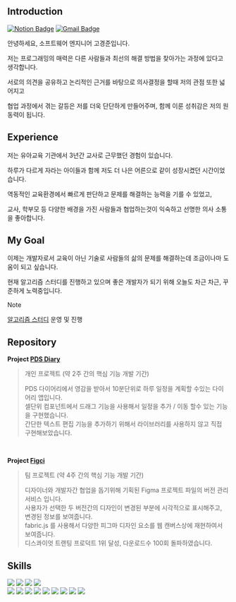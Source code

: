 

## Introduction

[![Notion Badge](https://img.shields.io/badge/Notion-FFC733?style=for-the-badge&logo=Notion&logoColor=black&link=https://zzinlee.notion.site/zzinLee-a2ea10dea2524c739b322993f56cde7d?pvs=4)](https://zzinlee.notion.site/zzinLee-a2ea10dea2524c739b322993f56cde7d?pvs=4)
[![Gmail Badge](https://img.shields.io/badge/Gmail-33A852?style=for-the-badge&logo=Gmail&link=mailto:sujin951017@gmail.com)](mailto:sujin951017@gmail.com)


안녕하세요, 소프트웨어 엔지니어 고경준입니다. <br>

저는 프로그래밍의 매력은 다른 사람들과 최선의 해결 방법을 찾아가는 과정에 있다고 생각합니다.<br>

서로의 의견을 공유하고 논리적인 근거를 바탕으로 의사결정을 할때 저의 관점 또한 넓어지고<br>

협업 과정에서 겪는 갈등은 저를 더욱 단단하게 만들어주며, 함께 이룬 성취감은 저의 원동력이 됩니다. <br>


## Experience

저는 유아교육 기관에서 3년간 교사로 근무했던 경험이 있습니다. <br>

하루가 다르게 자라는 아이들과 함께 저도 더 나은 어른으로 같이 성장시켰던 시간이었습니다. <br>

역동적인 교육환경에서 빠르게 판단하고 문제를 해결하는 능력을 기를 수 있었고, <br>

교사, 학부모 등 다양한 배경을 가진 사람들과 협업하는것이 익숙하고 선명한 의사 소통을 좋아합니다. <br>

## My Goal

이제는 개발자로서 교육이 아닌 기술로 사람들의 삶의 문제를 해결하는데 조금이나마 도움이 되고 싶습니다. <br>

현재 알고리즘 스터디를 진행하고 있으며 좋은 개발자가 되기 위해 오늘도 차근 차근, 꾸준하게 노력중입니다. <br>

> [!NOTE]
> [알고리즘 스터디](https://github.com/geezer-algo-study/geezer-algo-study) 운영 및 진행

## Repository

**Project [PDS Diary](https://github.com/Personal-Daily-Scheduler/)**

> 개인 프로젝트 (약 2주 간의 핵심 기능 개발 기간)<br>
>
> PDS 다이어리에서 영감을 받아서 10분단위로 하루 일정을 계획할 수있는 다이어리 앱입니다. <br>
> 셀단위 컴포넌트에서 드래그 기능을 사용해서 일정을 추가 / 이동 할수 있는 기능을 구현했습니다.<br>
> 간단한 텍스트 편집 기능을 추가하기 위해서 라이브러리를 사용하지 않고 직접 구현해보았습니다.<br>
>

<br>

**Project [Figci](https://github.com/Figci/Figci-Client)**

> 팀 프로젝트 (약 4주 간의 핵심 기능 개발 기간) <br>
>
> 디자이너와 개발자간 협업을 돕기위해 기획된 Figma 프로젝트 파일의 버전 관리 서비스 입니다. <br>
> 사용자가 선택한 두 버전간의 디자인이 변경된 부분에 시각적으로 표시해주고, 변경된 정보를 보여줍니다.<br>
> fabric.js 를 사용해서 다양한 피그마 디자인 요소를 웹 캔버스상에 재현하여서 보여줍니다.<br>
> 디스콰이엇 트랜팅 프로덕트 1위 달성, 다운로드수 100회 돌파하였습니다. <br>

## Skills
<img src="https://img.shields.io/badge/Javascript-ffb13b?style=flat&logo=javascript&logoColor=white"/></a>
<img src="https://img.shields.io/badge/React-61DAFB?style=flat&logo=react&logoColor=white"/></a>
<img src="https://img.shields.io/badge/Styled_Components-DB7093?style=flat&logo=styledcomponents&logoColor=white"/></a>
<img src="https://img.shields.io/badge/Tailwind_CSS-06B6D4?style=flat&logo=tailwindcss&logoColor=white"/></a>
<br>
<img src="https://img.shields.io/badge/Zustand-06B6D4?style=flat&&logoColor=white">
<img src="https://img.shields.io/badge/Node.js-339933?style=flat&logo=Node.js&logoColor=white"/></a>
<img src="https://img.shields.io/badge/Express-000000?style=flat&logo=Express&logoColor=white"/></a>
<img src="https://img.shields.io/badge/MongoDB-47A248?style=flat&logo=MongoDB&logoColor=white"/></a>
<img src="https://img.shields.io/badge/React query-FF4154?style=flat&logo=reactquery&logoColor=white">
<img src="https://img.shields.io/badge/Python-000000?style=flat&logo=Python&logoColor=white">
<img src="https://img.shields.io/badge/Vite-646CFF?style=flat&logo=vite&logoColor=white">
<img src="https://img.shields.io/badge/Vitest-6E9F18?style=flat&logo=Vitest&logoColor=white"/></a>
<img src="https://img.shields.io/badge/Github Actions-2088FF?style=flat&logo=githubactions&logoColor=white">
<br />
